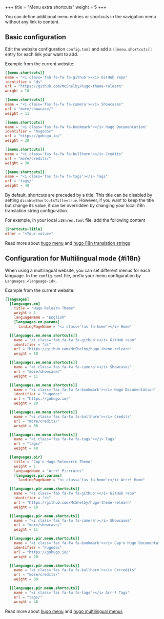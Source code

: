 +++
title = "Menu extra shortcuts"
weight = 5
+++

You can define additional menu entries or shortcuts in the navigation menu without any link to content.

## Basic configuration

Edit the website configuration `config.toml` and add a `[[menu.shortcuts]]` entry for each link your want to add.

Example from the current website:

````toml
[[menu.shortcuts]]
name = "<i class='fab fa-fw fa-github'></i> GitHub repo"
identifier = "ds"
url = "https://github.com/McShelby/hugo-theme-relearn"
weight = 10

[[menu.shortcuts]]
name = "<i class='fas fa-fw fa-camera'></i> Showcases"
url = "more/showcase/"
weight = 11

[[menu.shortcuts]]
name = "<i class='fas fa-fw fa-bookmark'></i> Hugo Documentation"
identifier = "hugodoc"
url = "https://gohugo.io/"
weight = 20

[[menu.shortcuts]]
name = "<i class='fas fa-fw fa-bullhorn'></i> Credits"
url = "more/credits/"
weight = 30

[[menu.shortcuts]]
name = "<i class='fas fa-fw fa-tags'></i> Tags"
url = "tags/"
weight = 40
````

By default, shortcuts are preceded by a title. This title can be disabled by setting `disableShortcutsTitle=true`.
However, if you want to keep the title but change its value, it can be overridden by changing your local i18n translation string configuration.

For example, in your local `i18n/en.toml` file, add the following content

````toml
[Shortcuts-Title]
other = "<Your value>"
````

Read more about [hugo menu](https://gohugo.io/extras/menus/) and [hugo i18n translation strings](https://gohugo.io/content-management/multilingual/#translation-of-strings)

## Configuration for Multilingual mode {#i18n}

When using a multilingual website, you can set different menus for each language. In the `config.toml` file, prefix your menu configuration by `Languages.<language-id>`.

Example from the current website:

````toml
[languages]
  [languages.en]
    title = "Hugo Relearn Theme"
    weight = 1
    languageName = "English"
    [languages.en.params]
      landingPageName = "<i class='fas fa-home'></i> Home"

  [[languages.en.menu.shortcuts]]
    name = "<i class='fab fa-fw fa-github'></i> GitHub repo"
    identifier = "ds"
    url = "https://github.com/McShelby/hugo-theme-relearn"
    weight = 10

  [[languages.en.menu.shortcuts]]
    name = "<i class='fas fa-fw fa-camera'></i> Showcases"
    url = "more/showcase/"
    weight = 11

  [[languages.en.menu.shortcuts]]
    name = "<i class='fas fa-fw fa-bookmark'></i> Hugo Documentation"
    identifier = "hugodoc"
    url = "https://gohugo.io/"
    weight = 20

  [[languages.en.menu.shortcuts]]
    name = "<i class='fas fa-fw fa-bullhorn'></i> Credits"
    url = "more/credits/"
    weight = 30

  [[languages.en.menu.shortcuts]]
    name = "<i class='fas fa-fw fa-tags'></i> Tags"
    url = "tags/"
    weight = 40

  [languages.pir]
    title = "Cap'n Hugo Relearrrn Theme"
    weight = 1
    languageName = "Arrr! Pirrrates"
    [languages.pir.params]
      landingPageName = "<i class='fas fa-home'></i> Arrr! Home"

  [[languages.pir.menu.shortcuts]]
    name = "<i class='fab fa-fw fa-github'></i> GitHub repo"
    identifier = "ds"
    url = "https://github.com/McShelby/hugo-theme-relearn"
    weight = 10

  [[languages.pir.menu.shortcuts]]
    name = "<i class='fas fa-fw fa-camera'></i> Showcases"
    url = "more/showcase/"
    weight = 11

  [[languages.pir.menu.shortcuts]]
    name = "<i class='fas fa-fw fa-bookmark'></i> Cap'n Hugo Documentat'n"
    identifier = "hugodoc"
    url = "https://gohugo.io/"
    weight = 20

  [[languages.pir.menu.shortcuts]]
    name = "<i class='fas fa-fw fa-bullhorn'></i> Crrredits"
    url = "more/credits/"
    weight = 30

  [[languages.pir.menu.shortcuts]]
    name = "<i class='fas fa-fw fa-tags'></i> Arrr! Tags"
    url = "tags/"
    weight = 40
````

Read more about [hugo menu](https://gohugo.io/extras/menus/) and [hugo multilingual menus](https://gohugo.io/content-management/multilingual/#menus)